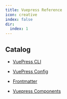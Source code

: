 ```yaml
---
title: Vuepress Reference
icon: creative
index: false
dir:
  index: 1
---
```


## Catalog

- [VuePress CLI](cli.md)

- [VuePress Config](config.md)

- [Frontmatter](frontmatter.md)

- [Vuepress Components](components.md)